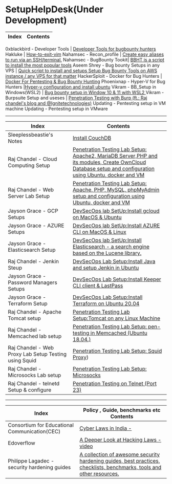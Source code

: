 # SetupHelpDesk(Under Development)

Index | Contents 
--- | ---

0xblackbird - Developer Tools | [Developer Tools for bugbounty hunters](https://0xblackbird.github.io/blog/post4)
Hakluke | [How-to-exit-vim](https://github.com/hakluke/how-to-exit-vim)
Nahamsec - Recon_profile | [Create easy aliases to run via an SSH/terminal.](https://github.com/nahamsec/recon_profile)
Nahamsec - BugBounty Tookit| [BBHT is a script to install the most popular tools](https://github.com/nahamsec/bbht)
Aseem Shrey - Bug bounty Setups in any VPS | [Quick script to install and setups Setup Bug Bounty Tools on AWS instance / any VPS for that matter](https://gist.github.com/LuD1161/66f30da6d8b6c1c05b9f6708525ea885)
HackerSploit - Docker for Bug Hunters | [Docker For Pentesting & Bug Bounty Hunting](https://www.youtube.com/watch?v=rfXadJ72dhg)
Phoenixnap - Hyper-V for Bug Hunters |[Hyper-v configuration and install ubuntu](https://phoenixnap.com/kb/hyper-v-ubuntu)
Vikram - BB_Setup in Windows(WSL2) | [Bug bounty setup in Window 10 & 11 with WSL2 ](https://github.com/RESETHACKER-COMMUNITY/Resources/tree/main/BB_Setup%20in%20WSL2)
Vikram - Burpsuite Setup and useses | [Penetration Testing with Burp (ft.: Raj chandel's blog and @Ignitetechnologies)](https://github.com/RESETHACKER-COMMUNITY/Pentesting-Bugbounty/blob/main/Bugbounty/burpsuite.md)
Updating - Pentesting setup in VM machine
Updating - Pentesting setup in VMware

---------------------------------------------------------------------------------------------------------------------------------------------------------------------

Index | Contents 
--- | ---
Sleeplessbeastie's Notes | [Install CouchDB](https://sleeplessbeastie.eu/2020/03/20/how-to-install-couchdb/)
Raj Chandel - Cloud Computing Setup | [Penetration Testing Lab Setup: Apache2, MariaDB Server,PHP and its modules, Create OwnCloud Database  setup and configuration using Ubuntu, docker and VM](https://www.hackingarticles.in/penetration-testing-lab-setupcloud-computing/)
Raj Chandel - Web Server Lab Setup | [Penetration Testing Lab Setup: Apache, PHP, MySQL, phpMyAdmin setup and configuration  using Ubuntu, docker and VM](https://www.hackingarticles.in/web-server-lab-setup-for-penetration-testing/)
Jayson Grace - GCP Setups | [DevSecOps lab SetUp:Install gcloud on MacOS & Ubuntu](https://techvomit.net/gcp-cheatsheet/)
Jayson Grace - AZURE Setups | [DevSecOps lab SetUp:Install AZURE CLI on MacOS & Linux](https://techvomit.net/azure-cheatsheet/)
Jayson Grace - Elasticsearch Setup | [DevSecOps lab SetUp:Install Elasticsearch - a search engine based on the Lucene library.](https://techvomit.net/elk/)
Raj Chandel - Jenkin Steup | [DevSecOps Lab Setup:Install Java and setup Jenkin in Ubuntu](https://www.hackingarticles.in/penetration-testing-lab-setup-jenkins/)
Jayson Grace - Password Managers Setups | [DevSecOps Lab Setup:Install Keeper CLI client & LastPass](https://techvomit.net/password-managers/)
Jayson Grace - Terraform Setup | [DevSecOps Lab Setup:Install Terraform on Ubuntu 20.04](https://techvomit.net/terraform-cheatsheet/)
Raj Chandel - Apache Tomcat setup | [Penetration Testing Lab Setup:Tomcat on any Linux Machine](https://www.hackingarticles.in/penetration-testing-lab-setuptomcat/)
Raj Chandel - Memcached lab setup | [Penetration Testing Lab Setup: pen-testing in Memcached (Ubuntu 18.04.) ](https://www.hackingarticles.in/penetration-testing-lab-setup-memcached/)
Raj Chandel - Web Proxy Lab Setup Testing using Squid | [Penetration Testing Lab Setup: Squid Proxy](https://www.hackingarticles.in/penetration-testing-lab-setup-squid-proxy/))
Raj Chandel - Microsocks Lab setup | [Penetration Testing Lab Setup: Microsocks](https://www.hackingarticles.in/penetration-testing-lab-setup-microsocks/)
Raj Chandel - telnetd Setup & configure | [Penetration Testing on Telnet (Port 23)](https://www.hackingarticles.in/penetration-testing-lab-setuptomcat/)

----------------------------------------------------------------------------------------------------------------------------------------------------------------------
Index | Policy , Guide, benchmarks etc Contents 
--- | ---
Consortium for Educational Communication(CEC)  | [Cyber Laws in India -](https://www.youtube.com/watch?v=Vbqi0z_48bA)
Edoverflow | [A Deeper Look at Hacking Laws - video ](https://www.youtube.com/watch?v=Q5kIdpPIVuY)
Philippe Lagadec - security hardening guides | [A collection of awesome security hardening guides, best practices, checklists, benchmarks, tools and other resources.](https://github.com/decalage2/awesome-security-hardening)

